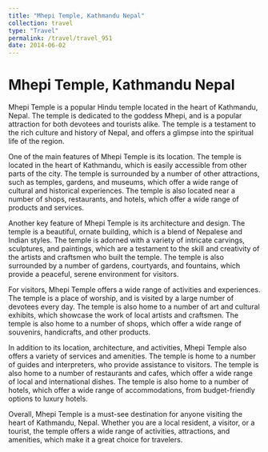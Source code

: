```yaml
---
title: "Mhepi Temple, Kathmandu Nepal"
collection: travel
type: "Travel"
permalink: /travel/travel_951
date: 2014-06-02
---
```


# Mhepi Temple, Kathmandu Nepal
Mhepi Temple is a popular Hindu temple located in the heart of Kathmandu, Nepal. The temple is dedicated to the goddess Mhepi, and is a popular attraction for both devotees and tourists alike. The temple is a testament to the rich culture and history of Nepal, and offers a glimpse into the spiritual life of the region.

One of the main features of Mhepi Temple is its location. The temple is located in the heart of Kathmandu, which is easily accessible from other parts of the city. The temple is surrounded by a number of other attractions, such as temples, gardens, and museums, which offer a wide range of cultural and historical experiences. The temple is also located near a number of shops, restaurants, and hotels, which offer a wide range of products and services.

Another key feature of Mhepi Temple is its architecture and design. The temple is a beautiful, ornate building, which is a blend of Nepalese and Indian styles. The temple is adorned with a variety of intricate carvings, sculptures, and paintings, which are a testament to the skill and creativity of the artists and craftsmen who built the temple. The temple is also surrounded by a number of gardens, courtyards, and fountains, which provide a peaceful, serene environment for visitors.

For visitors, Mhepi Temple offers a wide range of activities and experiences. The temple is a place of worship, and is visited by a large number of devotees every day. The temple is also home to a number of art and cultural exhibits, which showcase the work of local artists and craftsmen. The temple is also home to a number of shops, which offer a wide range of souvenirs, handicrafts, and other products.

In addition to its location, architecture, and activities, Mhepi Temple also offers a variety of services and amenities. The temple is home to a number of guides and interpreters, who provide assistance to visitors. The temple is also home to a number of restaurants and cafes, which offer a wide range of local and international dishes. The temple is also home to a number of hotels, which offer a wide range of accommodations, from budget-friendly options to luxury hotels.

Overall, Mhepi Temple is a must-see destination for anyone visiting the heart of Kathmandu, Nepal. Whether you are a local resident, a visitor, or a tourist, the temple offers a wide range of activities, attractions, and amenities, which make it a great choice for travelers.

